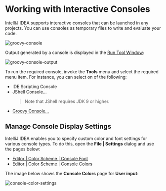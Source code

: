 # Working with Interactive Consoles

IntelliJ IDEA supports interactive consoles that can be launched in any projects. You can use consoles as temporary files to write and evaluate your code.

![groovy-console](https://user-images.githubusercontent.com/35970470/35776468-33927ec4-09ae-11e8-8437-ae65d16d3511.png)

Output generated by a console is displayed in the [Run Tool Window](https://www.jetbrains.com/help/idea/run-tool-window.html):

![groovy-console-output](https://user-images.githubusercontent.com/35970470/35776469-35a952b4-09ae-11e8-9aaa-72858c237e66.png)

To run the required console, invoke the **Tools** menu and select the required menu item. For instance, you can select on of the following:

* IDE Scripting Console
* JShell Console...
  > Note that JShell requires JDK 9 or higher.
* [Groovy Console...](https://www.jetbrains.com/help/idea/launching-groovy-interactive-console.html)


## Manage Console Display Settings

IntelliJ IDEA enables you to specify custom color and font settings for various console types. To do this, open the **File | Settings** dialog and use the pages below:

* [Editor | Color Scheme | Console Font](https://www.jetbrains.com/help/idea/appearance.html)
* [Editor | Color Scheme | Console Colors](https://www.jetbrains.com/help/idea/appearance.html)

The image below shows the **Console Colors** page for **User input**:

![console-color-settings](https://user-images.githubusercontent.com/35970470/35776706-94602d74-09b2-11e8-850b-7b387e9f4d29.png)







